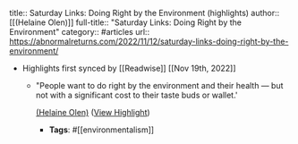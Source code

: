 title:: Saturday Links: Doing Right by the Environment (highlights)
author:: [[(Helaine Olen)]]
full-title:: "Saturday Links: Doing Right by the Environment"
category:: #articles
url:: https://abnormalreturns.com/2022/11/12/saturday-links-doing-right-by-the-environment/

- Highlights first synced by [[Readwise]] [[Nov 19th, 2022]]
	- "People want to do right by the environment and their health — but not with a significant cost to their taste buds or wallet.'
	  
	  [(Helaine Olen)](https://www.washingtonpost.com/opinions/2022/11/07/plant-based-meat-declining-sales/) ([View Highlight](https://read.readwise.io/read/01ghqmb6x5jgqx1695pahc6zsx))
		- **Tags**: #[[environmentalism]]